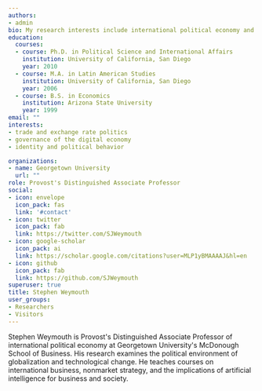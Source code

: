 ```yaml
---
authors:
- admin
bio: My research interests include international political economy and the domestic politics of technological change.
education:
  courses:
  - course: Ph.D. in Political Science and International Affairs
    institution: University of California, San Diego
    year: 2010
  - course: M.A. in Latin American Studies
    institution: University of California, San Diego
    year: 2006
  - course: B.S. in Economics
    institution: Arizona State University
    year: 1999
email: ""
interests:
- trade and exchange rate politics
- governance of the digital economy
- identity and political behavior

organizations:
- name: Georgetown University
  url: ""
role: Provost's Distinguished Associate Professor
social:
- icon: envelope
  icon_pack: fas
  link: '#contact'
- icon: twitter
  icon_pack: fab
  link: https://twitter.com/SJWeymouth
- icon: google-scholar
  icon_pack: ai
  link: https://scholar.google.com/citations?user=MLP1yBMAAAAJ&hl=en
- icon: github
  icon_pack: fab
  link: https://github.com/SJWeymouth
superuser: true
title: Stephen Weymouth
user_groups:
- Researchers
- Visitors
---
```


Stephen Weymouth is Provost's Distinguished Associate Professor of international political economy at Georgetown University's McDonough School of Business. His research examines the political environment of globalization and technological change. He teaches courses on international business, nonmarket strategy, and the implications of artificial intelligence for business and society.   
